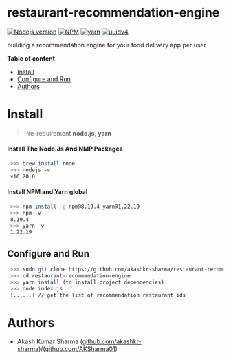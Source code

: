 # restaurant-recommendation-engine

[![Nodejs version](https://img.shields.io/badge/nodejs-16.20.0-blue.svg)](https://nodejs.org/en/blog/release/v16.20.0/) [![NPM](https://img.shields.io/badge/npm-8.19.4-skyblue.svg)](https://www.npmjs.com/package/npm/v/8.19.4) [![yarn](https://img.shields.io/badge/yarn-1.22.19-%23ff3300.svg)](https://github.com/yarnpkg/yarn#readme) [![uuidv4](https://img.shields.io/badge/uuidv4-6.2.13-green.svg)](https://www.npmjs.com/package/uuidv4)

building a recommendation engine for your food delivery app per user

__Table of content__
    
- [Install](#install)
- [Configure and Run](#configure-and-run)
- [Authors](#authors)

# Install
> Pre-requirement
**node.js**, **yarn**

#### Install The Node.Js And NMP Packages
```sh
 >>> brew install node
 >>> nodejs -v
 v16.20.0
```

#### Install NPM and Yarn global
```sh
 >>> npm install -g npm@8.19.4 yarn@1.22.19
 >>> npm -v
 8.19.4
 >>> yarn -v
 1.22.19
```

## Configure and Run
```sh
 >>> sudo git clone https://github.com/akashkr-sharma/restaurant-recommendation-engine.git
 >>> cd restaurant-recommendation-engine
 >>> yarn install (to install project dependencies)
 >>> node index.js
 [......] // get the list of recommendation restaurant ids
```

# Authors
- Akash Kumar Sharma ([github.com/akashkr-sharma](https://github.com/akashkr-sharma))/([github.com/AKSharma01](https://github.com/AKSharma01))
